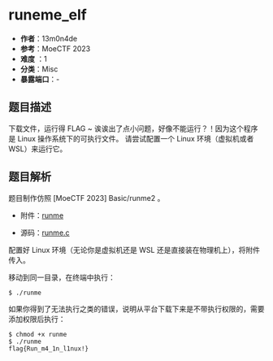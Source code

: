 # runeme_elf

- **作者**：13m0n4de
- **参考**：MoeCTF 2023
- **难度** ：1
- **分类**：Misc
- **暴露端口**：-

## 题目描述

下载文件，运行得 FLAG ~
诶诶出了点小问题，好像不能运行？！因为这个程序是 Linux 操作系统下的可执行文件。
请尝试配置一个 Linux 环境（虚拟机或者 WSL）来运行它。

## 题目解析

题目制作仿照 [MoeCTF 2023] Basic/runme2 。

- 附件：[runme](attachments/runme)

- 源码：[runme.c](build/runme.c)

配置好 Linux 环境（无论你是虚拟机还是 WSL 还是直接装在物理机上），将附件传入。

移动到同一目录，在终端中执行：

```shell
$ ./runme
```

如果你得到了无法执行之类的错误，说明从平台下载下来是不带执行权限的，需要添加权限后执行：

```shell
$ chmod +x runme
$ ./runme
flag{Run_m4_1n_l1nux!}
```

